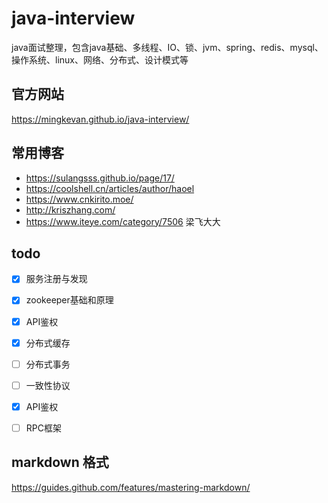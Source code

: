 # java-interview
java面试整理，包含java基础、多线程、IO、锁、jvm、spring、redis、mysql、操作系统、linux、网络、分布式、设计模式等

## 官方网站
https://mingkevan.github.io/java-interview/

## 常用博客

* https://sulangsss.github.io/page/17/
* https://coolshell.cn/articles/author/haoel
* https://www.cnkirito.moe/
* http://kriszhang.com/
* https://www.iteye.com/category/7506 梁飞大大

## todo

- [x] 服务注册与发现
- [x] zookeeper基础和原理
- [x] API鉴权
- [x] 分布式缓存
- [ ] 分布式事务
- [ ] 一致性协议
- [x] API鉴权
- [ ] RPC框架

    
## markdown 格式
https://guides.github.com/features/mastering-markdown/
